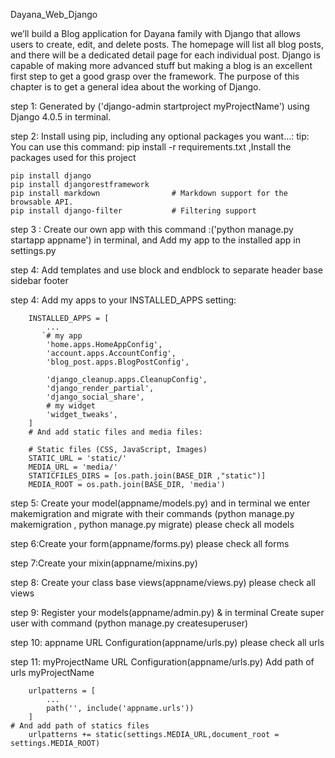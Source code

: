 Dayana_Web_Django


we’ll build a Blog application for Dayana family with Django that allows users to create, edit, and delete posts. The homepage will list all blog posts, and there will be a dedicated detail page for each individual post. Django is capable of making more advanced stuff but making a blog is an excellent first step to get a good grasp over the framework. The purpose of this chapter is to get a general idea about the working of Django.

step 1: Generated by ('django-admin startproject myProjectName') using Django 4.0.5 in terminal.

step 2: Install using pip, including any optional packages you want...:
tip: You can use this command: pip install -r requirements.txt ,Install the packages used for this project

    pip install django
    pip install djangorestframework
    pip install markdown                # Markdown support for the browsable API.
    pip install django-filter           # Filtering support

step 3 : Create our own app with this command :('python manage.py startapp appname') in terminal, and Add my app to the installed app in settings.py

step 4: Add templates and use block and endblock to separate header base sidebar footer

step 4: Add my apps to your INSTALLED_APPS setting:

        INSTALLED_APPS = [
            ...
           `# my app
            'home.apps.HomeAppConfig',
            'account.apps.AccountConfig',
            'blog_post.apps.BlogPostConfig',

            'django_cleanup.apps.CleanupConfig',
            'django_render_partial',
            'django_social_share',
            # my widget 
            'widget_tweaks',
        ]
        # And add static files and media files:

        # Static files (CSS, JavaScript, Images)
        STATIC_URL = 'static/'
        MEDIA_URL = 'media/'
        STATICFILES_DIRS = [os.path.join(BASE_DIR ,"static")]
        MEDIA_ROOT = os.path.join(BASE_DIR, 'media')

step 5: Create your model(appname/models.py) and in terminal we enter makemigration and migrate with their commands (python manage.py makemigration , python manage.py migrate) please check all models

step 6:Create your form(appname/forms.py) please check all forms

step 7:Create your mixin(appname/mixins.py)

step 8: Create your class base views(appname/views.py) please check all views

step 9: Register your models(appname/admin.py) & in terminal Create super user with command (python manage.py createsuperuser)

step 10: appname URL Configuration(appname/urls.py) please check all urls

step 11: myProjectName URL Configuration(appname/urls.py) Add path of urls myProjectName

        urlpatterns = [
            ...
            path('', include('appname.urls'))
        ]
    # And add path of statics files
        urlpatterns += static(settings.MEDIA_URL,document_root = settings.MEDIA_ROOT)

